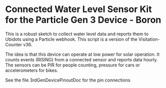 # Connected Water Level Sensor Kit for the Particle Gen 3 Device - Boron

This is a robust sketch to collect water level data and reports them to Ubidots using a Particle webhook. This script is a version of the Visitation-Counter v36.

The idea is that this device can operate at low power for solar operation.  It counts events (RISING) from a connected sensor and reports data hourly.  The sensors can be PIR for people counting, pressure for cars or accelerometers for bikes.

See the file 3rdGenDevicePinoutDoc for the pin connections
